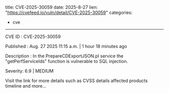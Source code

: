  
title: CVE-2025-30059
date: 2025-8-27
lien: "https://cvefeed.io/vuln/detail/CVE-2025-30059"
categories:
  - cve
---

CVE ID : CVE-2025-30059

Published :  Aug. 27
2025
11:15 a.m. | 1 hour
18 minutes ago

Description : In the PrepareCDExportJSON.pl service
the "getPerfServiceIds" function is vulnerable to SQL injection.

Severity: 6.9 | MEDIUM

Visit the link for more details
such as CVSS details
affected products
timeline
and more...
